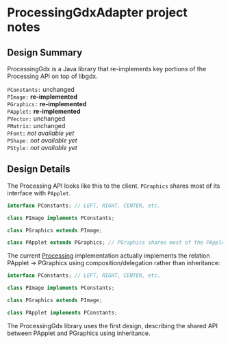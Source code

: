 # ProcessingGdxAdapter project notes

## Design Summary

ProcessingGdx is a Java library that re-implements key portions of the
Processing API on top of libgdx.

`PConstants:`  unchanged  
`PImage:` __re-implemented__  
`PGraphics:` __re-implemented__   
`PApplet:` __re-implemented__  
`PVector:` unchanged  
`PMatrix:` unchanged  
`PFont:`  _not available yet_  
`PShape:`  _not available yet_   
`PStyle:`  _not available yet_  


## Design Details

The Processing API looks like this to the client. `PGraphics` shares most of
its interface with `PApplet`.

```java
interface PConstants; // LEFT, RIGHT, CENTER, etc.

class PImage implements PConstants;

class PGraphics extends PImage;

class PApplet extends PGraphics; // PGraphics shares most of the PApplet API
```

The current [Processing](https://github.com/processing/processing)
implementation actually implements the relation PApplet -> PGraphics using
composition/delegation rather than inheritance:

```java
interface PConstants; // LEFT, RIGHT, CENTER, etc.

class PImage implements PConstants;

class PGraphics extends PImage;

class PApplet implements PConstants;
```

The ProcessingGdx library uses the first design, describing the shared API
between PApplet and PGraphics using inheritance.


